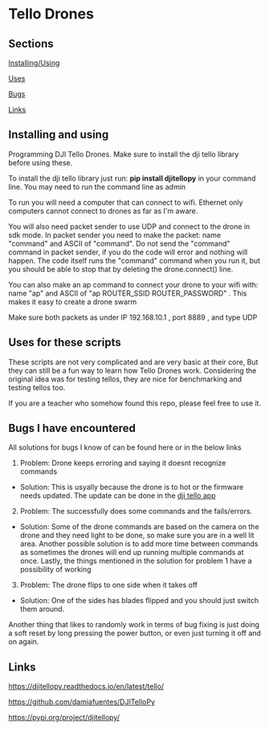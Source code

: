 # Tello Drones

## Sections
[Installing/Using](#installing-and-using)

[Uses](#uses-for-these-scripts)

[Bugs](#bugs-i-have-encountered)

[Links](#links)

## Installing and using
Programming DJI Tello Drones. Make sure to install the dji tello library before using these.

To install the dji tello library just run: **pip install djitellopy** in your command line. You may need to run the command line as admin

To run you will need a computer that can connect to wifi. Ethernet only computers cannot connect to drones as far as I'm aware.

You will also need packet sender to use UDP and connect to the drone in sdk mode. In packet sender you need to make the packet: name "command" and ASCII of "command". Do not send the "command" command in packet sender, if you do the code will error and nothing will happen. The code itself runs the "command" command when you run it, but you should be able to stop that by deleting the drone.connect() line.

You can also make an ap command to connect your drone to your wifi with: name "ap" and ASCII of "ap ROUTER_SSID ROUTER_PASSWORD" . This makes it easy to create a drone swarm

Make sure both packets as under IP 192.168.10.1 ,  port 8889 , and type UDP

## Uses for these scripts
These scripts are not very complicated and are very basic at their core, But they can still be a fun way to learn how Tello Drones work. Considering the original idea was for testing tellos, they are nice for benchmarking and testing tellos too.

If you are a teacher who somehow found this repo, please feel free to use it. 

## Bugs I have encountered

All solutions for bugs I know of can be found here or in the below links

1. Problem: Drone keeps erroring and saying it doesnt recognize commands
* Solution: This is usyally because the drone is to hot or the firmware needs updated. The update can be done in the [dji tello app](https://www.dji.com/downloads/djiapp/tello)
2. Problem: The successfully does some commands and the fails/errors.
* Solution: Some of the drone commands are based on the camera on the drone and they need light to be done, so make sure you are in a well lit area. Another possible solution is to add more time between commands as sometimes the drones will end up running multiple commands at once. Lastly, the things mentioned in the solution for problem 1 have a possibility of working
3. Problem: The drone flips to one side when it takes off
* Solution: One of the sides has blades flipped and you should just switch them around.
  
Another thing that likes to randomly work in terms of bug fixing is just doing a soft reset by long pressing the power button, or even just turning it off and on again.

## Links

https://djitellopy.readthedocs.io/en/latest/tello/

https://github.com/damiafuentes/DJITelloPy

https://pypi.org/project/djitellopy/
